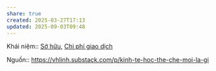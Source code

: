 ```yaml
---
share: true
created: 2025-03-27T17:13
updated: 2025-09-03T09:48
---
```

Khái niệm:: [Sở hữu](S%E1%BB%9F%20h%E1%BB%AFu.md), [Chi phí giao dịch](../../../%CE%9E%20Kh%C3%A1i%20ni%E1%BB%87m/Chi%20ph%C3%AD%20giao%20d%E1%BB%8Bch.md)

Nguồn:: https://vhlinh.substack.com/p/kinh-te-hoc-the-che-moi-la-gi